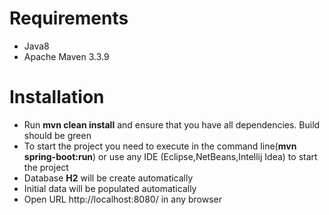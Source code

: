# Requirements

* Java8
* Apache Maven 3.3.9

# Installation

* Run **mvn clean install** and ensure that you have all dependencies. 
Build should be green
* To start the project you need to execute in the command line(**mvn spring-boot:run**) or 
use any IDE (Eclipse,NetBeans,Intellij Idea) to start the project
* Database **H2** will be create automatically
* Initial data will be populated automatically
* Open URL http://localhost:8080/ in any browser 


